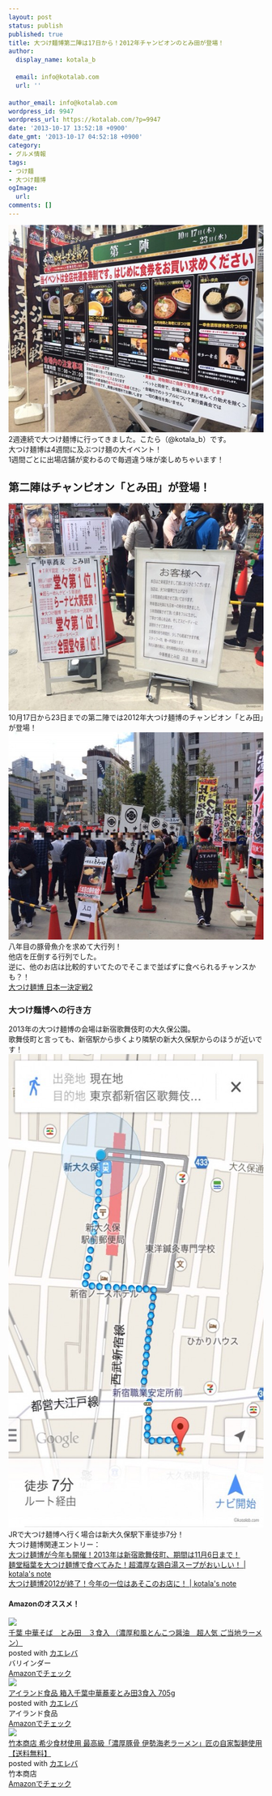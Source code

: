 ```yaml
---
layout: post
status: publish
published: true
title: 大つけ麺博第二陣は17日から！2012年チャンピオンのとみ田が登場！
author:
  display_name: kotala_b

  email: info@kotalab.com
  url: ''

author_email: info@kotalab.com
wordpress_id: 9947
wordpress_url: https://kotalab.com/?p=9947
date: '2013-10-17 13:52:18 +0900'
date_gmt: '2013-10-17 04:52:18 +0900'
category:
- グルメ情報
tags:
- つけ麺
- 大つけ麺博
ogImage:
  url:
comments: []
---
```

<p><img src="/wp-content/uploads/tukemenhaku20132ndweek_131017_01-546x409.jpg" alt="tukemenhaku20132ndweek_131017_01" width="546" height="409" class="alignnone size-large wp-image-9951" /><br />
2週連続で大つけ麺博に行ってきました。こたら（@kotala_b）です。<br />
大つけ麺博は4週間に及ぶつけ麺の大イベント！<br />
1週間ごとに出場店舗が変わるので毎週違う味が楽しめちゃいます！<br />
</p>
<!--more-->
<h2>第二陣はチャンピオン「とみ田」が登場！</h2>
<p><img src="/wp-content/uploads/tukemenhaku20132ndweek_131017_03-546x409.jpg" alt="tukemenhaku20132ndweek_131017_03" width="546" height="409" class="alignnone size-large wp-image-9953" /><br />
10月17日から23日までの第二陣では2012年大つけ麺博のチャンピオン「とみ田」が登場！<br />
<img src="/wp-content/uploads/tukemenhaku20132ndweek_131017_02-546x409.jpg" alt="tukemenhaku20132ndweek_131017_02" width="546" height="409" class="alignnone size-large wp-image-9954" /><br />
八年目の豚骨魚介を求めて大行列！<br />
他店を圧倒する行列でした。<br />
逆に、他のお店は比較的すいてたのでそこまで並ばずに食べられるチャンスかも？！<br />
<a href="http://dai-tsukemen-haku.com/index/detail/id/9" target="_blank">大つけ麺博 日本一決定戦2</a></p>
<h3>大つけ麺博への行き方</h3>
<p>2013年の大つけ麺博の会場は新宿歌舞伎町の大久保公園。<br />
歌舞伎町と言っても、新宿駅から歩くより隣駅の新大久保駅からのほうが近いです！<br />
<img src="/wp-content/uploads/tukemenhaku_131012_08-546x934.jpg" alt="tukemenhaku_131012_08" width="546" height="934" class="alignnone size-large wp-image-9895" /><br />
JRで大つけ麺博へ行く場合は新大久保駅下車徒歩7分！<br />
大つけ麺博関連エントリー：<br />
<a href="/tukemenhaku2013-open" target="_blank">大つけ麺博が今年も開催！2013年は新宿歌舞伎町、期間は11月6日まで！</a><br />
<a href="/daitukemenhaku2013-inaba" target="_blank">麺堂稲葉を大つけ麺博で食べてみた！超濃厚な鶏白湯スープがおいしい！ | kotala's note</a><br />
<a href="/daitukemenhaku-finale" target="_blank">大つけ麺博2012が終了！今年の一位はあそこのお店に！ | kotala's note</a></p>
<h4 class="aam">Amazonのオススメ！</h4>
<div class="kaerebalink-box">
<div class="kaerebalink-image"><a href="https://www.amazon.co.jp/exec/obidos/ASIN/B0061ZJ8SS/same-22/ref=nosim/" rel="nofollow" target="_blank"><img src="https://images-fe.ssl-images-amazon.com/images/I/41b9OgZ4ZLL._SL160_.jpg" style="border: none;" /></a></div>
<div class="kaerebalink-info">
<div class="kaerebalink-name"><a href="https://www.amazon.co.jp/exec/obidos/ASIN/B0061ZJ8SS/same-22/ref=nosim/" rel="nofollow" target="_blank">千葉 中華そば　とみ田　３食入 （濃厚和風とんこつ醤油　超人気 ご当地ラーメン）</a>
<div class="kaerebalink-powered-date">posted with <a href="https://kaereba.com" rel="nofollow" target="_blank">カエレバ</a></div>
</div>
<div class="kaerebalink-detail"> バリインダー     </div>
<div class="kaerebalink-link1">
<div class="shoplinkamazon"><a href="https://www.amazon.co.jp/gp/search?keywords=%98a%95%97%82%C6%82%F1%82%B1%82%C2%8F%DD%96%FB%20%92%86%89%D8%82%BB%82%CE&__mk_ja_JP=%83J%83%5E%83J%83i&tag=same-22" rel="nofollow" target="_blank" title="アマゾン" >Amazonでチェック</a></div>
</div>
</div>
<div class="booklink-footer"></div>
</div>
<div class="kaerebalink-box">
<div class="kaerebalink-image"><a href="https://www.amazon.co.jp/exec/obidos/ASIN/B003W5OUBA/same-22/ref=nosim/" rel="nofollow" target="_blank"><img src="https://images-fe.ssl-images-amazon.com/images/I/51GesmU-H%2BL._SL160_.jpg" style="border: none;" /></a></div>
<div class="kaerebalink-info">
<div class="kaerebalink-name"><a href="https://www.amazon.co.jp/exec/obidos/ASIN/B003W5OUBA/same-22/ref=nosim/" rel="nofollow" target="_blank">アイランド食品 箱入千葉中華蕎麦とみ田3食入 705g</a>
<div class="kaerebalink-powered-date">posted with <a href="https://kaereba.com" rel="nofollow" target="_blank">カエレバ</a></div>
</div>
<div class="kaerebalink-detail"> アイランド食品     </div>
<div class="kaerebalink-link1">
<div class="shoplinkamazon"><a href="https://www.amazon.co.jp/gp/search?keywords=%94%A0%93%FC%90%E7%97t%92%86%89%D8%8B%BC%94%9E&__mk_ja_JP=%83J%83%5E%83J%83i&tag=same-22" rel="nofollow" target="_blank" title="アマゾン" >Amazonでチェック</a></div>
</div>
</div>
<div class="booklink-footer"></div>
</div>
<div class="kaerebalink-box">
<div class="kaerebalink-image"><a href="https://www.amazon.co.jp/exec/obidos/ASIN/B0076UW53M/same-22/ref=nosim/" rel="nofollow" target="_blank"><img src="https://images-fe.ssl-images-amazon.com/images/I/51fWgmCv-KL._SL160_.jpg" style="border: none;" /></a></div>
<div class="kaerebalink-info">
<div class="kaerebalink-name"><a href="https://www.amazon.co.jp/exec/obidos/ASIN/B0076UW53M/same-22/ref=nosim/" rel="nofollow" target="_blank">竹本商店 希少食材使用 最高級「濃厚豚骨 伊勢海老ラーメン」匠の自家製麺使用【送料無料】</a>
<div class="kaerebalink-powered-date">posted with <a href="https://kaereba.com" rel="nofollow" target="_blank">カエレバ</a></div>
</div>
<div class="kaerebalink-detail"> 竹本商店     </div>
<div class="kaerebalink-link1">
<div class="shoplinkamazon"><a href="https://www.amazon.co.jp/gp/search?keywords=%88%C9%90%A8%8AC%98V%83%89%81%5B%83%81%83%93%20%92%7C%96%7B%8F%A4%93X&__mk_ja_JP=%83J%83%5E%83J%83i&tag=same-22" rel="nofollow" target="_blank" title="アマゾン" >Amazonでチェック</a></div>
</div>
</div>
<div class="booklink-footer"></div>
</div>
